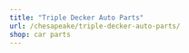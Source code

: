 ```yaml
---
title: "Triple Decker Auto Parts"
url: /chesapeake/triple-decker-auto-parts/
shop: car parts
---
```

